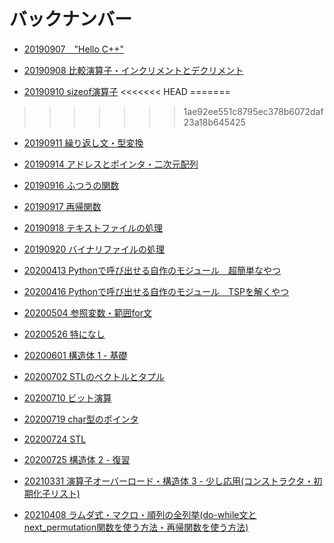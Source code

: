 # バックナンバー
- [20190907　"Hello C++"](https://yutaokamoto.github.io/Blog/20190907)

- [20190908 比較演算子・インクリメントとデクリメント](https://yutaokamoto.github.io/Blog/20190908)

- [20190910 sizeof演算子](https://yutaokamoto.github.io/Blog/20190910)
<<<<<<< HEAD
=======
<!--(https://github.com/yutaokamoto/Blog/tree/master/20190910)-->
>>>>>>> 1ae92ee551c8795ec378b6072daf23a18b645425

- [20190911 繰り返し文・型変換](https://yutaokamoto.github.io/Blog/20190911)

- [20190914 アドレスとポインタ・二次元配列](https://yutaokamoto.github.io/Blog/20190914)

- [20190916 ふつうの関数](https://yutaokamoto.github.io/Blog/20190916)

- [20190917 再帰関数](https://yutaokamoto.github.io/Blog/20190917)

- [20190918 テキストファイルの処理](https://yutaokamoto.github.io/Blog/20190918)

- [20190920 バイナリファイルの処理](https://yutaokamoto.github.io/Blog/20190920)

- [20200413 Pythonで呼び出せる自作のモジュール　超簡単なやつ](https://yutaokamoto.github.io/Blog/20200413)

- [20200416 Pythonで呼び出せる自作のモジュール　TSPを解くやつ](https://yutaokamoto.github.io/Blog/20200416)

- [20200504 参照変数・範囲for文](https://yutaokamoto.github.io/Blog/20200504)

- [20200526 特になし](https://yutaokamoto.github.io/Blog/20200526)

- [20200601 構造体 1 - 基礎](https://yutaokamoto.github.io/Blog/20200601)

- [20200702 STLのベクトルとタプル](https://yutaokamoto.github.io/Blog/20200702)

- [20200710 ビット演算](https://yutaokamoto.github.io/Blog/20200710)

- [20200719 char型のポインタ](https://yutaokamoto.github.io/Blog/20200719)

- [20200724 STL](https://yutaokamoto.github.io/Blog/20200724)

- [20200725 構造体 2 - 復習](https://yutaokamoto.github.io/Blog/20200725)

- [20210331 演算子オーバーロード・構造体 3 - 少し応用(コンストラクタ・初期化子リスト)](https://yutaokamoto.github.io/Blog/20210331)

- [20210408 ラムダ式・マクロ・順列の全列挙(do-while文とnext_permutation関数を使う方法・再帰関数を使う方法)](https://yutaokamoto.github.io/Blog/20210408)

